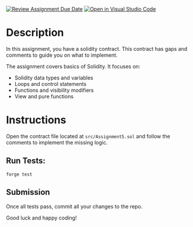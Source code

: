 [![Review Assignment Due Date](https://classroom.github.com/assets/deadline-readme-button-22041afd0340ce965d47ae6ef1cefeee28c7c493a6346c4f15d667ab976d596c.svg)](https://classroom.github.com/a/C4lCIYDS)
[![Open in Visual Studio Code](https://classroom.github.com/assets/open-in-vscode-2e0aaae1b6195c2367325f4f02e2d04e9abb55f0b24a779b69b11b9e10269abc.svg)](https://classroom.github.com/online_ide?assignment_repo_id=20071537&assignment_repo_type=AssignmentRepo)
# Description

In this assignment, you have a solidity contract. This contract has gaps and comments to guide you on what to implement.


The assignment covers basics of Solidity. It focuses on:
- Solidity data types and variables
- Loops and control statements
- Functions and visibility modifiers
- View and pure functions


# Instructions

Open the contract file located at `src/Assignment5.sol` and follow the comments to implement the missing logic.

## Run Tests:

`forge test`

## Submission

Once all tests pass, commit all your changes to the repo.

Good luck and happy coding!

